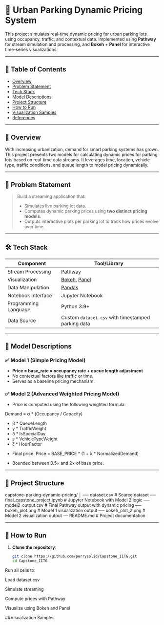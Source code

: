 # 🚗 Urban Parking Dynamic Pricing System

This project simulates real-time dynamic pricing for urban parking lots using occupancy, traffic, and contextual data. Implemented using **Pathway** for stream simulation and processing, and **Bokeh** + **Panel** for interactive time-series visualizations.

---

## 📌 Table of Contents

- [Overview](#-overview)
- [Problem Statement](#-problem-statement)
- [Tech Stack](#-tech-stack)
- [Model Descriptions](#-model-descriptions)
- [Project Structure](#-project-structure)
- [How to Run](#-how-to-run)
- [Visualization Samples](#-visualization-samples)
- [References](#-references)

---

## 🧠 Overview

With increasing urbanization, demand for smart parking systems has grown. This project presents two models for calculating dynamic prices for parking lots based on real-time data streams. It leverages time, location, vehicle type, traffic conditions, and queue length to model pricing dynamically.

---

## 🧩 Problem Statement

> Build a streaming application that:
>
> - Simulates live parking lot data.
> - Computes dynamic parking prices using **two distinct pricing models**.
> - Outputs interactive plots per parking lot to track how prices evolve over time.

---

## 🛠 Tech Stack

| Component        | Tool/Library        |
|------------------|---------------------|
| Stream Processing | [Pathway](https://pathway.com) |
| Visualization    | [Bokeh](https://bokeh.org), [Panel](https://panel.holoviz.org) |
| Data Manipulation | [Pandas](https://pandas.pydata.org/) |
| Notebook Interface | Jupyter Notebook |
| Programming Language | Python 3.9+ |
| Data Source      | Custom `dataset.csv` with timestamped parking data |

---

## 🧪 Model Descriptions

### ✅ Model 1 (Simple Pricing Model)
- **Price = base_rate × occupancy rate + queue length adjustment**
- No contextual factors like traffic or time.
- Serves as a baseline pricing mechanism.

### ✅ Model 2 (Advanced Weighted Pricing Model)
- Price is computed using the following weighted formula:

Demand = α * (Occupancy / Capacity)
+ β * QueueLength
+ γ * TrafficWeight
+ δ * IsSpecialDay
+ ε * VehicleTypeWeight
+ ζ * HourFactor


- Final price: Price = BASE_PRICE * (1 + λ * NormalizedDemand)

- Bounded between 0.5× and 2× of base price.

---

## 📂 Project Structure

capstone-parking-dynamic-pricing/
│
── dataset.csv # Source dataset
── final_capstone_project.ipynb # Jupyter Notebook with Model 2 logic
── model2_output.csv # Final Pathway output with dynamic pricing
── bokeh_plot.png # Model 1 visualization output
── bokeh_plot_2.png # Model 2 visualization output
-─ README.md # Project documentation


---

## 🚀 How to Run

1. **Clone the repository**:
   ```bash
   git clone https://github.com/perrysolid/Capstone_IITG.git
   cd Capstone_IITG


Run all cells to:

Load dataset.csv

Simulate streaming

Compute prices with Pathway

Visualize using Bokeh and Panel

##Visualization Samples



